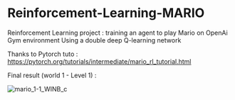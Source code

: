 # Reinforcement-Learning-MARIO
Reinforcement Learning project : training an agent to play Mario on OpenAi Gym environment
Using a double deep Q-learning network

Thanks to Pytorch tuto : https://pytorch.org/tutorials/intermediate/mario_rl_tutorial.html

Final result (world 1 - Level 1) :

![mario_1-1_WINB_c](https://user-images.githubusercontent.com/71441631/135099959-8014d39e-ebbc-47ad-b64f-031da3f3a637.gif)
